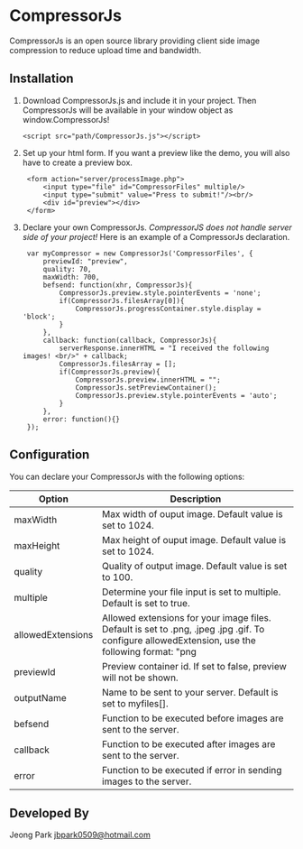 # CompressorJs
CompressorJs is an open source library providing client side image compression to reduce upload time and bandwidth.

## Installation

1. Download CompressorJs.js and include it in your project. Then CompressorJs will be available in your window object as window.CompressorJs!

	`<script src="path/CompressorJs.js"></script>`

2. Set up your html form. If you want a preview like the demo, you will also have to create a preview box.

		<form action="server/processImage.php">
			<input type="file" id="CompressorFiles" multiple/>
			<input type="submit" value="Press to submit!"/><br/>
			<div id="preview"></div>
		</form>
		
3. Declare your own CompressorJs. *CompressorJS does not handle server side of your project!* Here is an example of a CompressorJs declaration.

		var myCompressor = new CompressorJs('CompressorFiles', {
			previewId: "preview",			
			quality: 70,					
			maxWidth: 700,					
			befsend: function(xhr, CompressorJs){
				CompressorJs.preview.style.pointerEvents = 'none';
				if(CompressorJs.filesArray[0]){
					CompressorJs.progressContainer.style.display = 'block';
				}
			},
			callback: function(callback, CompressorJs){
				serverResponse.innerHTML = "I received the following images! <br/>" + callback;
				CompressorJs.filesArray = [];
				if(CompressorJs.preview){
					CompressorJs.preview.innerHTML = "";
					CompressorJs.setPreviewContainer();
					CompressorJs.preview.style.pointerEvents = 'auto';
				}
			},
			error: function(){}
		});

## Configuration

You can declare your CompressorJs with the following options:

Option | Description
------ | -----------
maxWidth | Max width of ouput image. Default value is set to 1024.
maxHeight | Max height of ouput image. Default value is set to 1024.
quality | Quality of output image. Default value is set to 100.
multiple | Determine your file input is set to multiple. Default is set to true.
allowedExtensions | Allowed extensions for your image files. Default is set to .png, .jpeg .jpg .gif. To configure allowedExtension, use the following format: "png|jpeg|jpg|gif"
previewId | Preview container id. If set to false, preview will not be shown.
outputName | Name to be sent to your server. Default is set to myfiles[].
befsend | Function to be executed before images are sent to the server.
callback | Function to be executed after images are sent to the server.
error | Function to be executed if error in sending images to the server.

## Developed By
Jeong Park <jbpark0509@hotmail.com>